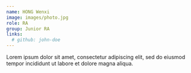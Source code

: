 ```yaml
---
name: HONG Wenxi
image: images/photo.jpg
role: RA
group: Junior RA
links:
  # github: john-doe
---
```


Lorem ipsum dolor sit amet, consectetur adipiscing elit, sed do eiusmod tempor incididunt ut labore et dolore magna aliqua.
